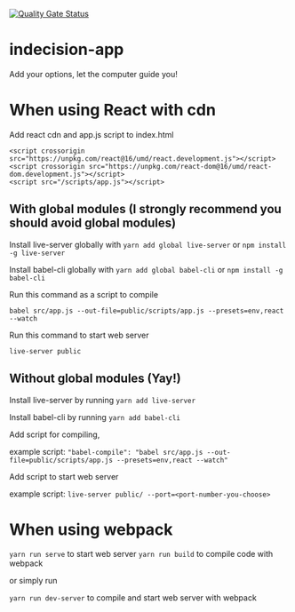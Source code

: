 [![Quality Gate Status](https://sonarcloud.io/api/project_badges/measure?project=canyener_indecision-app&metric=alert_status)](https://sonarcloud.io/dashboard?id=canyener_indecision-app)

# indecision-app
Add your options, let the computer guide you!

# When using React with cdn

Add react cdn and app.js script to index.html

```
<script crossorigin src="https://unpkg.com/react@16/umd/react.development.js"></script>
<script crossorigin src="https://unpkg.com/react-dom@16/umd/react-dom.development.js"></script>
<script src="/scripts/app.js"></script>
```
## With global modules (I strongly recommend you should avoid global modules)

Install live-server globally with ```yarn add global live-server``` or ```npm install -g live-server```

Install babel-cli globally with ```yarn add global babel-cli``` or ```npm install -g babel-cli```

Run this command as a script to compile 

```babel src/app.js --out-file=public/scripts/app.js --presets=env,react --watch```

Run this command to start web server 

```live-server public```

## Without global modules (Yay!)

 Install live-server by running ```yarn add live-server```
 
 Install babel-cli by running ```yarn add babel-cli```
 
 Add script for compiling,
 
 example script: ```"babel-compile": "babel src/app.js --out-file=public/scripts/app.js --presets=env,react --watch"```
 
 Add script to start web server
 
 example script: ```live-server public/ --port=<port-number-you-choose>``` 

# When using webpack

```yarn run serve``` to start web server
```yarn run build``` to compile code with webpack

or simply run

```yarn run dev-server``` to compile and start web server with webpack